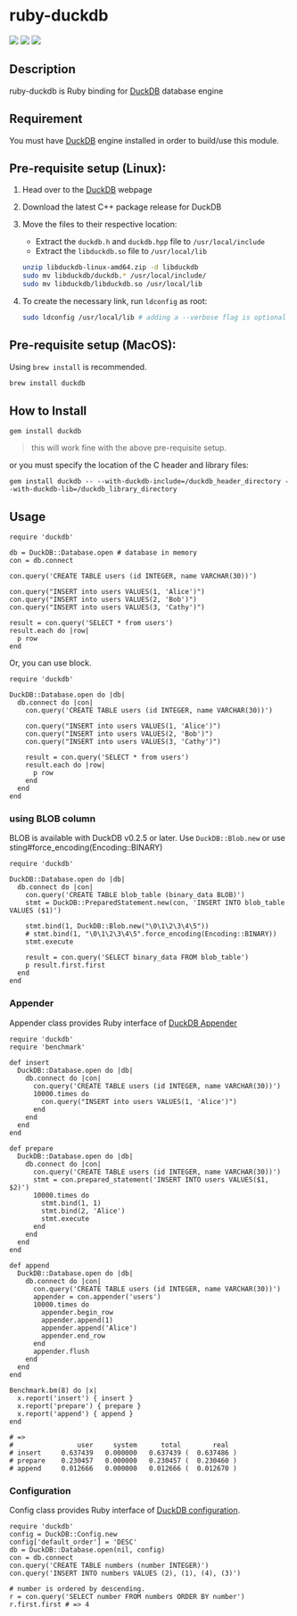 # ruby-duckdb

[![](https://github.com/suketa/ruby-duckdb/workflows/Ubuntu/badge.svg)](https://github.com/suketa/ruby-duckdb/actions?query=workflow%3AUbuntu)
[![](https://github.com/suketa/ruby-duckdb/workflows/MacOS/badge.svg)](https://github.com/suketa/ruby-duckdb/actions?query=workflow%3AMacOS)
[![](https://github.com/suketa/ruby-duckdb/workflows/Windows/badge.svg)](https://github.com/suketa/ruby-duckdb/actions?query=workflow%3AWindows)

## Description

ruby-duckdb is Ruby binding for [DuckDB](http://www.duckdb.org) database engine

## Requirement

You must have [DuckDB](http://www.duckdb.org) engine installed in order to build/use this module.

## Pre-requisite setup (Linux):
1. Head over to the [DuckDB](https://duckdb.org/) webpage

2. Download the latest C++ package release for DuckDB

3. Move the files to their respective location:
    - Extract the `duckdb.h` and `duckdb.hpp` file to `/usr/local/include`
    - Extract the `libduckdb.so` file to `/usr/local/lib`
    
    ```sh
    unzip libduckdb-linux-amd64.zip -d libduckdb
    sudo mv libduckdb/duckdb.* /usr/local/include/
    sudo mv libduckdb/libduckdb.so /usr/local/lib
    ```
4. To create the necessary link, run `ldconfig` as root:
  
    ```sh
    sudo ldconfig /usr/local/lib # adding a --verbose flag is optional - but this will let you know if the libduckdb.so library has been linked
    ```
## Pre-requisite setup (MacOS):

Using `brew install` is recommended.

```sh
brew install duckdb
```

## How to Install

```
gem install duckdb
```
> this will work fine with the above pre-requisite setup.

or you must specify the location of the C header and library files:

```
gem install duckdb -- --with-duckdb-include=/duckdb_header_directory --with-duckdb-lib=/duckdb_library_directory
```

## Usage

```
require 'duckdb'

db = DuckDB::Database.open # database in memory
con = db.connect

con.query('CREATE TABLE users (id INTEGER, name VARCHAR(30))')

con.query("INSERT into users VALUES(1, 'Alice')")
con.query("INSERT into users VALUES(2, 'Bob')")
con.query("INSERT into users VALUES(3, 'Cathy')")

result = con.query('SELECT * from users')
result.each do |row|
  p row
end
```

Or, you can use block.

```
require 'duckdb'

DuckDB::Database.open do |db|
  db.connect do |con|
    con.query('CREATE TABLE users (id INTEGER, name VARCHAR(30))')

    con.query("INSERT into users VALUES(1, 'Alice')")
    con.query("INSERT into users VALUES(2, 'Bob')")
    con.query("INSERT into users VALUES(3, 'Cathy')")

    result = con.query('SELECT * from users')
    result.each do |row|
      p row
    end
  end
end
```

### using BLOB column

BLOB is available with DuckDB v0.2.5 or later.
Use `DuckDB::Blob.new` or use sting#force_encoding(Encoding::BINARY)

```
require 'duckdb'

DuckDB::Database.open do |db|
  db.connect do |con|
    con.query('CREATE TABLE blob_table (binary_data BLOB)')
    stmt = DuckDB::PreparedStatement.new(con, 'INSERT INTO blob_table VALUES ($1)')

    stmt.bind(1, DuckDB::Blob.new("\0\1\2\3\4\5"))
    # stmt.bind(1, "\0\1\2\3\4\5".force_encoding(Encoding::BINARY))
    stmt.execute

    result = con.query('SELECT binary_data FROM blob_table')
    p result.first.first
  end
end
```

### Appender

Appender class provides Ruby interface of [DuckDB Appender](https://duckdb.org/docs/data/appender)

```
require 'duckdb'
require 'benchmark'

def insert
  DuckDB::Database.open do |db|
    db.connect do |con|
      con.query('CREATE TABLE users (id INTEGER, name VARCHAR(30))')
      10000.times do
        con.query("INSERT into users VALUES(1, 'Alice')")
      end
    end
  end
end

def prepare
  DuckDB::Database.open do |db|
    db.connect do |con|
      con.query('CREATE TABLE users (id INTEGER, name VARCHAR(30))')
      stmt = con.prepared_statement('INSERT INTO users VALUES($1, $2)')
      10000.times do
        stmt.bind(1, 1)
        stmt.bind(2, 'Alice')
        stmt.execute
      end
    end
  end
end

def append
  DuckDB::Database.open do |db|
    db.connect do |con|
      con.query('CREATE TABLE users (id INTEGER, name VARCHAR(30))')
      appender = con.appender('users')
      10000.times do
        appender.begin_row
        appender.append(1)
        appender.append('Alice')
        appender.end_row
      end
      appender.flush
    end
  end
end

Benchmark.bm(8) do |x|
  x.report('insert') { insert }
  x.report('prepare') { prepare }
  x.report('append') { append }
end

# =>
#                user     system      total        real
# insert     0.637439   0.000000   0.637439 (  0.637486 )
# prepare    0.230457   0.000000   0.230457 (  0.230460 )
# append     0.012666   0.000000   0.012666 (  0.012670 )
```

### Configuration

Config class provides Ruby interface of [DuckDB configuration](https://duckdb.org/docs/api/c/config).

```
require 'duckdb'
config = DuckDB::Config.new
config['default_order'] = 'DESC'
db = DuckDB::Database.open(nil, config)
con = db.connect
con.query('CREATE TABLE numbers (number INTEGER)')
con.query('INSERT INTO numbers VALUES (2), (1), (4), (3)')

# number is ordered by descending.
r = con.query('SELECT number FROM numbers ORDER BY number')
r.first.first # => 4
```
